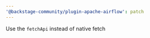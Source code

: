 ```yaml
---
'@backstage-community/plugin-apache-airflow': patch
---
```


Use the `fetchApi` instead of native fetch

